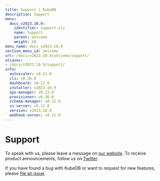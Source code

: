 ```yaml
---
title: Support | KubeDB
description: Support
menu:
  docs_v2023.10.9:
    identifier: support-cli
    name: Support
    parent: welcome
    weight: 10
menu_name: docs_v2023.10.9
section_menu_id: welcome
url: /docs/v2023.10.9/welcome/support/
aliases:
- /docs/v2023.10.9/support/
info:
  autoscaler: v0.21.0
  cli: v0.36.0
  dashboard: v0.12.0
  installer: v2023.10.9
  ops-manager: v0.23.0
  provisioner: v0.36.0
  schema-manager: v0.12.0
  ui-server: v0.12.0
  version: v2023.10.9
  webhook-server: v0.12.0
---
```


# Support

To speak with us, please leave a message on [our website](https://appscode.com/contact/). To receive product announcements, follow us on [Twitter](https://twitter.com/KubeDB).

If you have found a bug with KubeDB or want to request for new features, please [file an issue](https://github.com/kubedb/project/issues/new).
